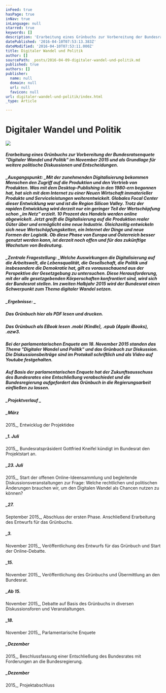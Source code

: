```yaml
---
inFeed: true
hasPage: true
inNav: true
inLanguage: null
starred: true
keywords: []
description: 'Erarbeitung eines Grünbuchs zur Vorbereitung der Bundesratsenquete "Digitaler Wandel und Politik" im November 2015 und als Grundlage für weitere politische Diskussionen und Entscheidungen.'
datePublished: '2016-04-10T07:53:13.383Z'
dateModified: '2016-04-10T07:53:11.000Z'
title: Digitaler Wandel und Politik
author: []
sourcePath: _posts/2016-04-09-digitaler-wandel-und-politik.md
published: true
authors: []
publisher:
  name: null
  domain: null
  url: null
  favicon: null
url: digitaler-wandel-und-politik/index.html
_type: Article

---
```

# Digitaler Wandel und Politik
![](https://imgflo.herokuapp.com/graph/vahj1ThiexotieMo/5fcbf968fe7de456c8594cce98c96ba9/passthrough.jpg?height=600&input=https%3A%2F%2Fthe-grid-user-content.s3-us-west-2.amazonaws.com%2F0c1b4cbf-d226-4239-9088-06701d128f63.jpg)

##### Erarbeitung eines Grünbuchs zur Vorbereitung der Bundesratsenquete "Digitaler Wandel und Politik" im November 2015 und als Grundlage für weitere politische Diskussionen und Entscheidungen.

##### _Ausgangspunkt: _Mit der zunehmenden Digitalisierung bekommen Menschen den Zugriff auf die Produktion und den Vertrieb von Produkten. Was mit dem Desktop‐Publishing in den 1980‐ern begonnen hat, hat sich mit dem Internet zu einer Neuen Wirtschaft immaterieller Produkte und Serviceleistungen weiterentwickelt. Globales Focal Center dieser Entwicklung war und ist die Region Silicon Valley. Trotz der rapiden Entwicklung wird derzeit nur ein geringer Teil der Wertschöpfung schon „im Netz" erzielt. 10 Prozent des Handels werden online abgewickelt. Jetzt greift die Digitalisierung auf die Produktion realer Güter über und ermöglicht eine neue Industrie. Gleichzeitig entwickeln sich neue Wertschöpfungsketten, ein Internet der Dinge und neue Formen der Logistik. Ob diese Phase von Europa und Österreich besser genutzt werden kann, ist derzeit noch offen und für das zukünftige Wachstum von Bedeutung. 

##### _Zentrale Fragestellung: _Welche Auswirkungen die Digitalisierung auf die Arbeitswelt, die Lebensqualität, die Gesellschaft, die Politik und insbesondere die Demokratie hat, gilt es vorausschauend aus der Perspektive der Gesetzgebung zu untersuchen. Diese Herausforderung, mit der alle gesetzgebenden Körperschaften konfrontiert sind, wird sich der Bundesrat stellen. Im zweiten Halbjahr 2015 wird der Bundesrat einen Schwerpunkt zum Thema digitaler Wandel setzen. 

##### _Ergebnisse: _

##### Das Grünbuch hier als PDF lesen und drucken. 

##### Das Grünbuch als EBook lesen .mobi (Kindle), .epub (Apple iBooks), .azw3\. 

##### Bei der parlamentarischen Enquete am 18\. November 2015 standen das Thema "Digitaler Wandel und Politik" und das Grünbuch zur Diskussion. Die Diskussionsbeiträge sind im Protokoll schriftlich und als Video auf Youtube festgehalten. 

##### Auf Basis der parlamentarischen Enquete hat der Zukunftsausschuss des Bundesrates eine Entschließung verabschiedet und die Bundesregierung aufgefordert das Grünbuch in die Regierungsarbeit einfließen zu lassen.

##### _Projektverlauf _

##### _März
2015_, Entwicklug der Projektidee 

##### _1\. Juli
2015_, Bundesratspräsident Gottfried Kneifel kündigt im Bundesrat den
Projektstart an. 

##### _23\. Juli
2015_, Start der offenen Online-Ideensammlung und begleitende
Diskussionsveranstaltungen zur Frage: Welche rechtlichen und
politischen Änderungen brauchen wir, um den Digitalen Wandel als Chancen nutzen
zu können?

##### _27\.
September 2015_, Abschluss der ersten Phase. Anschließend Erarbeitung des
Entwurfs für das Grünbuchs. 

##### _3\.
November 2015_, Veröffentlichung des Entwurfs für das Grünbuch und Start
der Online-Debatte. 

##### _15\.
November 2015_, Veröffentlichung des Grünbuchs und Übermittlung an den
Bundesrat.

##### _Ab 15\.
November 2015_, Debatte auf Basis des Grünbuchs in diversen Diskussionsforen
und Veranstaltungen.

##### _18\.
November 2015_, Parlamentarische Enquete 

##### _Dezember
2015_, Beschlussfassung einer Entschließung des Bundesrates mit Forderungen an
die Bundesregierung.

##### _Dezember
2015_, Projektabschluss

[][0]

[0]: http://www.besserentscheiden.at/#!digitaler-wandel-und-politik/s5tlb